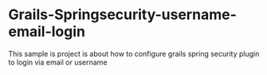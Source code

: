 Grails-Springsecurity-username-email-login
==========================================

This sample is project is about how to configure grails spring security plugin to login via email or username

